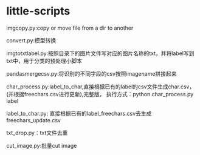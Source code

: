 # little-scripts
imgcopy.py:copy or move file from a dir to another

convert.py:模型转换

imgtotxtlabel.py:按照目录下的图片文件写对应的图片名称的txt，并将label写到txt中，用于分类的预处理小脚本

pandasmergecsv.py:将识别的不同字段的csv按照imagename拼接起来

char_process.py:label_to_char,直接根据已有的label的csv文件生成char.csv，(并根据freechars.csv进行更新),完整版，
执行方式：python char_process.py label

label_to_char.py: 直接根据已有的label_freechars.csv去生成freechars_update.csv

txt_drop.py：txt文件去重

cut_image.py:批量cut image


